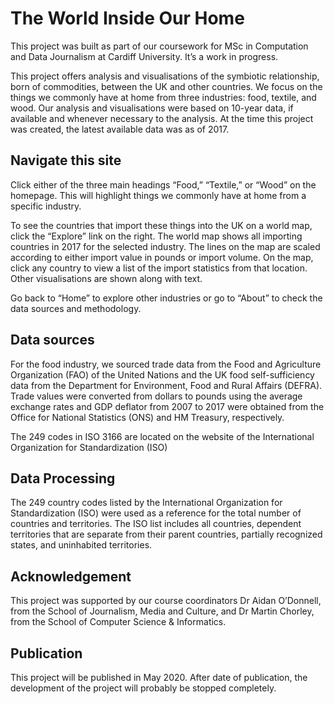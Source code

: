 # The World Inside Our Home
This project was built as part of our coursework for MSc in Computation and Data Journalism at Cardiff University. It’s a work in progress.

This project offers analysis and visualisations of the symbiotic relationship, born of commodities, between the UK and other countries. We focus on the things we commonly have at home from three industries: food, textile, and wood. Our analysis and visualisations were based on 10-year data, if available and whenever necessary to the analysis. At the time this project was created, the latest available data was as of 2017.

## Navigate this site
Click either of the three main headings “Food,” “Textile,” or “Wood” on the homepage. This will highlight things we commonly have at home from a specific industry.

To see the countries that import these things into the UK on a world map, click the “Explore” link on the right. The world map shows all importing countries in 2017 for the selected industry. The lines on the map are scaled according to either import value in pounds or import volume. On the map, click any country to view a list of the import statistics from that location. Other visualisations are shown along with text.

Go back to “Home” to explore other industries or go to “About” to check the data sources and methodology.

## Data sources

For the food industry, we sourced trade data from the Food and Agriculture Organization (FAO) of the United Nations and the UK food self-sufficiency data from the Department for Environment, Food and Rural Affairs (DEFRA). Trade values were converted from dollars to pounds using the average exchange rates and GDP deflator from 2007 to 2017 were obtained from the Office for National Statistics (ONS) and HM Treasury, respectively.

The 249 codes in ISO 3166 are located on the website of the International Organization for Standardization (ISO)

## Data Processing

The 249 country codes listed by the International Organization for Standardization (ISO) were used as a reference for the total number of countries and territories. The ISO list includes all countries, dependent territories that are separate from their parent countries, partially recognized states, and uninhabited territories.

## Acknowledgement

This project was supported by our course coordinators Dr Aidan O’Donnell, from the School of Journalism, Media and Culture, and Dr Martin Chorley, from the School of Computer Science & Informatics.

## Publication

This project will be published in May 2020. After date of publication, the development of the project will probably be stopped completely.

